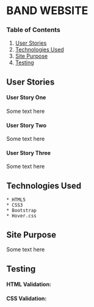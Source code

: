 # BAND WEBSITE

### Table of Contents

1. [User Stories]()
2. [Technologies Used]()
3. [Site Purpose]()
4. [Testing]()

## User Stories

#### User Story One

Some text here

#### User Story Two

Some text here

#### User Story Three

Some text here

## Technologies Used

    * HTML5
    * CSS3
    * Bootstrap
    * Hover.css

## Site Purpose

Some text here

## Testing

#### HTML Validation:

#### CSS Validation:
